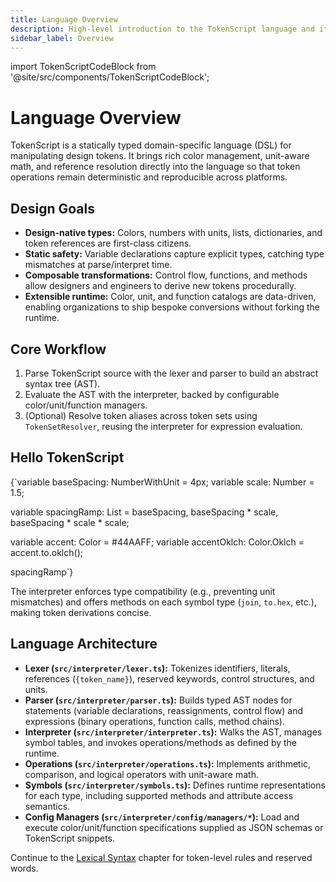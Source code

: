 ```yaml
---
title: Language Overview
description: High-level introduction to the TokenScript language and its design goals.
sidebar_label: Overview
---
```


import TokenScriptCodeBlock from '@site/src/components/TokenScriptCodeBlock';

# Language Overview

TokenScript is a statically typed domain-specific language (DSL) for manipulating design tokens. It brings rich color management, unit-aware math, and reference resolution directly into the language so that token operations remain deterministic and reproducible across platforms.

## Design Goals

- **Design-native types:** Colors, numbers with units, lists, dictionaries, and token references are first-class citizens.
- **Static safety:** Variable declarations capture explicit types, catching type mismatches at parse/interpret time.
- **Composable transformations:** Control flow, functions, and methods allow designers and engineers to derive new tokens procedurally.
- **Extensible runtime:** Color, unit, and function catalogs are data-driven, enabling organizations to ship bespoke conversions without forking the runtime.

## Core Workflow

1. Parse TokenScript source with the lexer and parser to build an abstract syntax tree (AST).
2. Evaluate the AST with the interpreter, backed by configurable color/unit/function managers.
3. (Optional) Resolve token aliases across token sets using `TokenSetResolver`, reusing the interpreter for expression evaluation.

## Hello TokenScript

<TokenScriptCodeBlock mode="script">
{`variable baseSpacing: NumberWithUnit = 4px;
variable scale: Number = 1.5;

variable spacingRamp: List = baseSpacing, baseSpacing * scale, baseSpacing * scale * scale;

variable accent: Color = #44AAFF;
variable accentOklch: Color.Oklch = accent.to.oklch();

spacingRamp`}
</TokenScriptCodeBlock>

The interpreter enforces type compatibility (e.g., preventing unit mismatches) and offers methods on each symbol type (`join`, `to.hex`, etc.), making token derivations concise.

## Language Architecture

- **Lexer (`src/interpreter/lexer.ts`):** Tokenizes identifiers, literals, references (`{token_name}`), reserved keywords, control structures, and units.
- **Parser (`src/interpreter/parser.ts`):** Builds typed AST nodes for statements (variable declarations, reassignments, control flow) and expressions (binary operations, function calls, method chains).
- **Interpreter (`src/interpreter/interpreter.ts`):** Walks the AST, manages symbol tables, and invokes operations/methods as defined by the runtime.
- **Operations (`src/interpreter/operations.ts`):** Implements arithmetic, comparison, and logical operators with unit-aware math.
- **Symbols (`src/interpreter/symbols.ts`):** Defines runtime representations for each type, including supported methods and attribute access semantics.
- **Config Managers (`src/interpreter/config/managers/*`):** Load and execute color/unit/function specifications supplied as JSON schemas or TokenScript snippets.

Continue to the [Lexical Syntax](syntax.md) chapter for token-level rules and reserved words.

